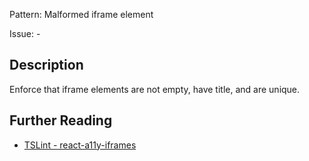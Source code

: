 Pattern: Malformed iframe element

Issue: -

## Description

Enforce that iframe elements are not empty, have title, and are unique.

## Further Reading

* [TSLint - react-a11y-iframes](https://github.com/microsoft/tslint-microsoft-contrib/blob/master/README.md#supported-rules)